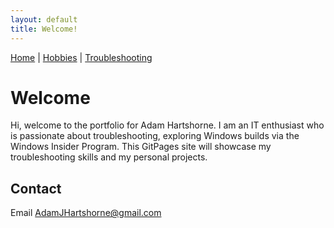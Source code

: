 ```yaml
---
layout: default  
title: Welcome!
---
```


[Home](/index.md) | [Hobbies](/hobbies/index.md) | [Troubleshooting](/troubleshooting/index.md)

# Welcome
Hi, welcome to the portfolio for Adam Hartshorne. I am an IT enthusiast who is passionate about troubleshooting, exploring Windows builds via the Windows Insider Program. This GitPages site will showcase my troubleshooting skills and my personal projects.

## Contact
Email [AdamJHartshorne&#64;gmail&#46;com](mailto:AdamJHartshorne&#64;gmail&#46;com)
